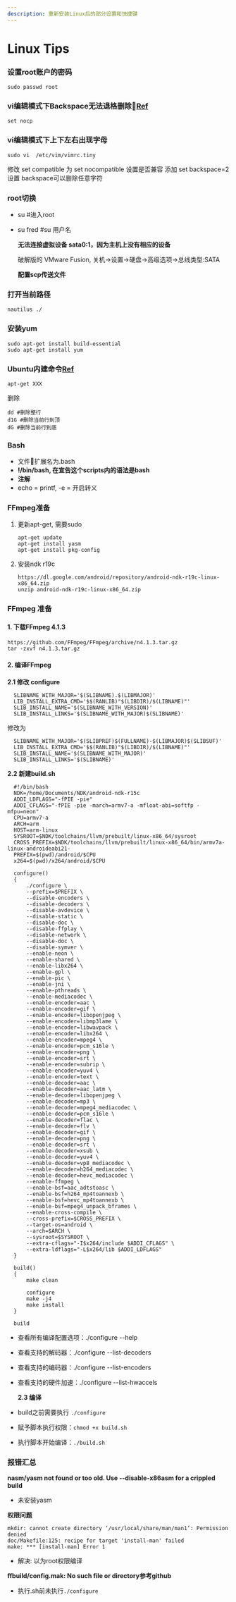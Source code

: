 ```yaml
---
description: 重新安装Linux后的部分设置和快捷键
---
```


# Linux Tips



### 设置root账户的密码

```text
sudo passwd root
```

### vi编辑模式下Backspace无法退格删除[Ref](https://blog.csdn.net/u011304490/article/details/81367490)

```text
set nocp
```

### vi编辑模式下上下左右出现字母

```text
sudo vi  /etc/vim/vimrc.tiny
```

修改 set compatible 为 set nocompatible 设置是否兼容 添加 set backspace=2 设置 backspace可以删除任意字符



### root切换

* su \#进入root
* su fred  \#su 用户名

  **无法连接虚拟设备 sata0:1，因为主机上没有相应的设备**

  破解版的 VMware Fusion, 关机-&gt;设置-&gt;硬盘-&gt;高级选项-&gt;总线类型:SATA

  **配置scp传送文件**

### 打开当前路径

```text
nautilus ./
```

### 安装yum

```text
sudo apt-get install build-essential
sudo apt-get install yum
```

### Ubuntu内建命令[Ref](https://blog.csdn.net/chenyoper/article/details/78260007)

```text
apt-get XXX
```

删除

```text
dd #删除整行
d1G #删除当前行到顶
dG #删除当前行到底
```

### Bash

* 文件扩展名为.bash
* **!/bin/bash, 在宣告这个scripts内的语法是bash**
* **注解**
* echo = printf, -e = 开启转义

### FFmpeg准备

1. 更新apt-get, 需要sudo

   ```text
   apt-get update
   apt-get install yasm
   apt-get install pkg-config
   ```

2. 安装ndk r19c

   ```text
   https://dl.google.com/android/repository/android-ndk-r19c-linux-x86_64.zip
   unzip android-ndk-r19c-linux-x86_64.zip
   ```

### FFmpeg 准备

#### 1. 下载FFmpeg 4.1.3

```text
https://github.com/FFmpeg/FFmpeg/archive/n4.1.3.tar.gz
tar -zxvf n4.1.3.tar.gz
```

#### 2. 编译FFmpeg

**2.1 修改 configure**

```text
  SLIBNAME_WITH_MAJOR='$(SLIBNAME).$(LIBMAJOR)'  
  LIB_INSTALL_EXTRA_CMD='$$(RANLIB)"$(LIBDIR)/$(LIBNAME)"'  
  SLIB_INSTALL_NAME='$(SLIBNAME_WITH_VERSION)'  
  SLIB_INSTALL_LINKS='$(SLIBNAME_WITH_MAJOR)$(SLIBNAME)'
```

修改为

```text
  SLIBNAME_WITH_MAJOR='$(SLIBPREF)$(FULLNAME)-$(LIBMAJOR)$(SLIBSUF)'  
  LIB_INSTALL_EXTRA_CMD='$$(RANLIB)"$(LIBDIR)/$(LIBNAME)"'  
  SLIB_INSTALL_NAME='$(SLIBNAME_WITH_MAJOR)'  
  SLIB_INSTALL_LINKS='$(SLIBNAME)'
```

**2.2 新建build.sh**

```text
  #!/bin/bash
  NDK=/home/Documents/NDK/android-ndk-r15c
  ADDI_LDFLAGS="-fPIE -pie"
  ADDI_CFLAGS="-fPIE -pie -march=armv7-a -mfloat-abi=softfp -mfpu=neon"
  CPU=armv7-a
  ARCH=arm
  HOST=arm-linux
  SYSROOT=$NDK/toolchains/llvm/prebuilt/linux-x86_64/sysroot
  CROSS_PREFIX=$NDK/toolchains/llvm/prebuilt/linux-x86_64/bin/armv7a-linux-androideabi21-
  PREFIX=$(pwd)/android/$CPU
  x264=$(pwd)/x264/android/$CPU

  configure()
  {
      ./configure \
      --prefix=$PREFIX \
      --disable-encoders \
      --disable-decoders \
      --disable-avdevice \
      --disable-static \
      --disable-doc \
      --disable-ffplay \
      --disable-network \
      --disable-doc \
      --disable-symver \
      --enable-neon \
      --enable-shared \
      --enable-libx264 \
      --enable-gpl \
      --enable-pic \
      --enable-jni \
      --enable-pthreads \
      --enable-mediacodec \
      --enable-encoder=aac \
      --enable-encoder=gif \
      --enable-encoder=libopenjpeg \
      --enable-encoder=libmp3lame \
      --enable-encoder=libwavpack \
      --enable-encoder=libx264 \
      --enable-encoder=mpeg4 \
      --enable-encoder=pcm_s16le \
      --enable-encoder=png \
      --enable-encoder=srt \
      --enable-encoder=subrip \
      --enable-encoder=yuv4 \
      --enable-encoder=text \
      --enable-decoder=aac \
      --enable-decoder=aac_latm \
      --enable-decoder=libopenjpeg \
      --enable-decoder=mp3 \
      --enable-decoder=mpeg4_mediacodec \
      --enable-decoder=pcm_s16le \
      --enable-decoder=flac \
      --enable-decoder=flv \
      --enable-decoder=gif \
      --enable-decoder=png \
      --enable-decoder=srt \
      --enable-decoder=xsub \
      --enable-decoder=yuv4 \
      --enable-decoder=vp8_mediacodec \
      --enable-decoder=h264_mediacodec \
      --enable-decoder=hevc_mediacodec \
      --enable-ffmpeg \
      --enable-bsf=aac_adtstoasc \
      --enable-bsf=h264_mp4toannexb \
      --enable-bsf=hevc_mp4toannexb \
      --enable-bsf=mpeg4_unpack_bframes \
      --enable-cross-compile \
      --cross-prefix=$CROSS_PREFIX \
      --target-os=android \
      --arch=$ARCH \
      --sysroot=$SYSROOT \
      --extra-cflags="-I$x264/include $ADDI_CFLAGS" \
      --extra-ldflags="-L$x264/lib $ADDI_LDFLAGS"
  }

  build()
  {
      make clean

      configure
      make -j4
      make install
  }

  build
```

* 查看所有编译配置选项：./configure --help
* 查看支持的解码器：./configure --list-decoders
* 查看支持的编码器：./configure --list-encoders
* 查看支持的硬件加速：./configure --list-hwaccels

  **2.3 编译**

* build之前需要执行 `./configure`
* 赋予脚本执行权限：`chmod +x build.sh`
* 执行脚本开始编译：`./build.sh`

### 报错汇总

**nasm/yasm not found or too old. Use --disable-x86asm for a crippled build**

* 未安装yasm

**权限问题**

```text
mkdir: cannot create directory ‘/usr/local/share/man/man1’: Permission denied
doc/Makefile:125: recipe for target 'install-man' failed
make: *** [install-man] Error 1
```

* 解决: 以为root权限编译

**ffbuild/config.mak: No such file or directory参考github**

* 执行.sh前未执行`./configure`

